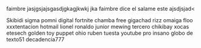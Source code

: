 faimbre
jasjgsjajsgasdjgkagjkwkj jka faimbre dice el salame este ajsdjsjad<

Skibidi sigma pomni digital fortnite chamba free gigachad rizz omaiga floo xxxtentacion hotmail lionel ronaldo junior mewing tercero chikibay xocas etesech golden toy puppet ohio ruben tuesta youtube pro insano globo de texto51 decadencia777
